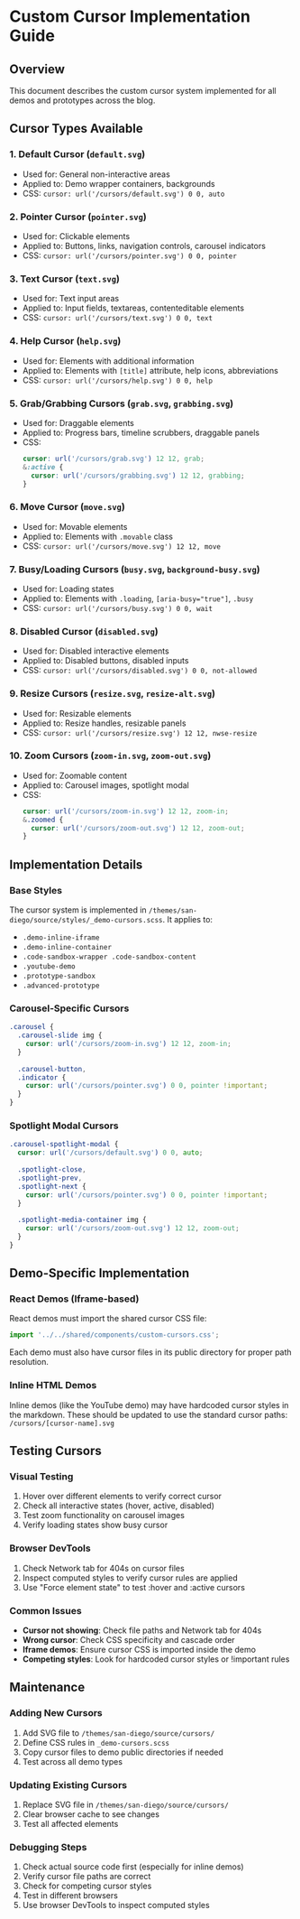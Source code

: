 # Custom Cursor Implementation Guide

## Overview
This document describes the custom cursor system implemented for all demos and prototypes across the blog.

## Cursor Types Available

### 1. **Default Cursor** (`default.svg`)
- Used for: General non-interactive areas
- Applied to: Demo wrapper containers, backgrounds
- CSS: `cursor: url('/cursors/default.svg') 0 0, auto`

### 2. **Pointer Cursor** (`pointer.svg`)
- Used for: Clickable elements
- Applied to: Buttons, links, navigation controls, carousel indicators
- CSS: `cursor: url('/cursors/pointer.svg') 0 0, pointer`

### 3. **Text Cursor** (`text.svg`)
- Used for: Text input areas
- Applied to: Input fields, textareas, contenteditable elements
- CSS: `cursor: url('/cursors/text.svg') 0 0, text`

### 4. **Help Cursor** (`help.svg`)
- Used for: Elements with additional information
- Applied to: Elements with `[title]` attribute, help icons, abbreviations
- CSS: `cursor: url('/cursors/help.svg') 0 0, help`

### 5. **Grab/Grabbing Cursors** (`grab.svg`, `grabbing.svg`)
- Used for: Draggable elements
- Applied to: Progress bars, timeline scrubbers, draggable panels
- CSS: 
  ```scss
  cursor: url('/cursors/grab.svg') 12 12, grab;
  &:active {
    cursor: url('/cursors/grabbing.svg') 12 12, grabbing;
  }
  ```

### 6. **Move Cursor** (`move.svg`)
- Used for: Movable elements
- Applied to: Elements with `.movable` class
- CSS: `cursor: url('/cursors/move.svg') 12 12, move`

### 7. **Busy/Loading Cursors** (`busy.svg`, `background-busy.svg`)
- Used for: Loading states
- Applied to: Elements with `.loading`, `[aria-busy="true"]`, `.busy`
- CSS: `cursor: url('/cursors/busy.svg') 0 0, wait`

### 8. **Disabled Cursor** (`disabled.svg`)
- Used for: Disabled interactive elements
- Applied to: Disabled buttons, disabled inputs
- CSS: `cursor: url('/cursors/disabled.svg') 0 0, not-allowed`

### 9. **Resize Cursors** (`resize.svg`, `resize-alt.svg`)
- Used for: Resizable elements
- Applied to: Resize handles, resizable panels
- CSS: `cursor: url('/cursors/resize.svg') 12 12, nwse-resize`

### 10. **Zoom Cursors** (`zoom-in.svg`, `zoom-out.svg`)
- Used for: Zoomable content
- Applied to: Carousel images, spotlight modal
- CSS: 
  ```scss
  cursor: url('/cursors/zoom-in.svg') 12 12, zoom-in;
  &.zoomed {
    cursor: url('/cursors/zoom-out.svg') 12 12, zoom-out;
  }
  ```

## Implementation Details

### Base Styles
The cursor system is implemented in `/themes/san-diego/source/styles/_demo-cursors.scss`. It applies to:

- `.demo-inline-iframe`
- `.demo-inline-container`
- `.code-sandbox-wrapper .code-sandbox-content`
- `.youtube-demo`
- `.prototype-sandbox`
- `.advanced-prototype`

### Carousel-Specific Cursors
```scss
.carousel {
  .carousel-slide img {
    cursor: url('/cursors/zoom-in.svg') 12 12, zoom-in;
  }
  
  .carousel-button,
  .indicator {
    cursor: url('/cursors/pointer.svg') 0 0, pointer !important;
  }
}
```

### Spotlight Modal Cursors
```scss
.carousel-spotlight-modal {
  cursor: url('/cursors/default.svg') 0 0, auto;
  
  .spotlight-close,
  .spotlight-prev,
  .spotlight-next {
    cursor: url('/cursors/pointer.svg') 0 0, pointer !important;
  }
  
  .spotlight-media-container img {
    cursor: url('/cursors/zoom-out.svg') 12 12, zoom-out;
  }
}
```

## Demo-Specific Implementation

### React Demos (Iframe-based)
React demos must import the shared cursor CSS file:
```javascript
import '../../shared/components/custom-cursors.css';
```

Each demo must also have cursor files in its public directory for proper path resolution.

### Inline HTML Demos
Inline demos (like the YouTube demo) may have hardcoded cursor styles in the markdown. These should be updated to use the standard cursor paths: `/cursors/[cursor-name].svg`

## Testing Cursors

### Visual Testing
1. Hover over different elements to verify correct cursor
2. Check all interactive states (hover, active, disabled)
3. Test zoom functionality on carousel images
4. Verify loading states show busy cursor

### Browser DevTools
1. Check Network tab for 404s on cursor files
2. Inspect computed styles to verify cursor rules are applied
3. Use "Force element state" to test :hover and :active cursors

### Common Issues
- **Cursor not showing**: Check file paths and Network tab for 404s
- **Wrong cursor**: Check CSS specificity and cascade order
- **Iframe demos**: Ensure cursor CSS is imported inside the demo
- **Competing styles**: Look for hardcoded cursor styles or !important rules

## Maintenance

### Adding New Cursors
1. Add SVG file to `/themes/san-diego/source/cursors/`
2. Define CSS rules in `_demo-cursors.scss`
3. Copy cursor files to demo public directories if needed
4. Test across all demo types

### Updating Existing Cursors
1. Replace SVG file in `/themes/san-diego/source/cursors/`
2. Clear browser cache to see changes
3. Test all affected elements

### Debugging Steps
1. Check actual source code first (especially for inline demos)
2. Verify cursor file paths are correct
3. Check for competing cursor styles
4. Test in different browsers
5. Use browser DevTools to inspect computed styles